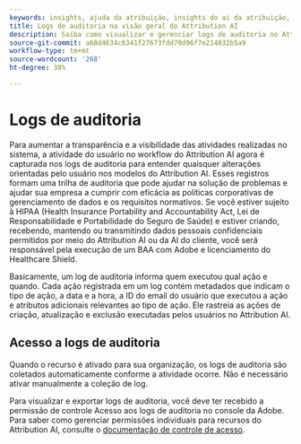 ```yaml
---
keywords: insights, ajuda da atribuição, insights do ai da atribuição, serviço de consulta AAI, consultas de atribuição, pontuações de atribuição
title: Logs de auditoria na visão geral do Attribution AI
description: Saiba como visualizar e gerenciar logs de auditoria no Attribution AI.
source-git-commit: a68d4634c6341f27673fdd70d96f7e214032b5a9
workflow-type: tm+mt
source-wordcount: '268'
ht-degree: 38%

---
```


# Logs de auditoria

Para aumentar a transparência e a visibilidade das atividades realizadas no sistema, a atividade do usuário no workflow do Attribution AI agora é capturada nos logs de auditoria para entender quaisquer alterações orientadas pelo usuário nos modelos do Attribution AI. Esses registros formam uma trilha de auditoria que pode ajudar na solução de problemas e ajudar sua empresa a cumprir com eficácia as políticas corporativas de gerenciamento de dados e os requisitos normativos.  Se você estiver sujeito à HIPAA (Health Insurance Portability and Accountability Act, Lei de Responsabilidade e Portabilidade do Seguro de Saúde) e estiver criando, recebendo, mantendo ou transmitindo dados pessoais confidenciais permitidos por meio do Attribution AI ou da AI do cliente, você será responsável pela execução de um BAA com Adobe e licenciamento do Healthcare Shield.

Basicamente, um log de auditoria informa quem executou qual ação e quando. Cada ação registrada em um log contém metadados que indicam o tipo de ação, a data e a hora, a ID do email do usuário que executou a ação e atributos adicionais relevantes ao tipo de ação. Ele rastreia as ações de criação, atualização e exclusão executadas pelos usuários no Attribution AI.

<!-- [The audit logs selected in the Attribution AI workspace](../../../attribution-ai/aai-data-governance/images/data-governance/audit-logs-cai.png) -->

## Acesso a logs de auditoria

Quando o recurso é ativado para sua organização, os logs de auditoria são coletados automaticamente conforme a atividade ocorre. Não é necessário ativar manualmente a coleção de log.

Para visualizar e exportar logs de auditoria, você deve ter recebido a permissão de controle Acesso aos logs de auditoria no console da Adobe. Para saber como gerenciar permissões individuais para recursos do Attribution AI, consulte o [documentação de controle de acesso](../aai-data-governance/access-controls.md).

